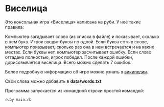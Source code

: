 # Виселица

Это консольная игра «Виселица» написана на руби. У неё такие правила:

Компьютер загадывает слово (из списка в файле) и показывает, сколько в нем букв.
Игрок вводит буквы по одной.
Если буква есть в слове, компьютер показывает, сколько раз она в нем встречается и на каких местах.
Если буквы нет, компьютер засчитывает ошибку.
Если слово отгадано полностью, игрок победил.
После каждой ошибки, дорисовывается виселица.
Всего можно сделать 7 ошибок.

Более подробную информацию об игре можно узнать в [википедии](https://ru.wikipedia.org/wiki/%D0%92%D0%B8%D1%81%D0%B5%D0%BB%D0%B8%D1%86%D0%B0_(%D0%B8%D0%B3%D1%80%D0%B0)).

Свои слова можно добавить в **data/words.txt**

Программа запускается из командной строки простой командой:

```
ruby main.rb
```
